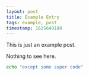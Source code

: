 ```yaml
---
layout: post
title: Example Entry
tags: example, post
timestamp: 1625649188
---
```


This is just an example post.

Nothing to see here.

```bash
echo "except some super code"
```
